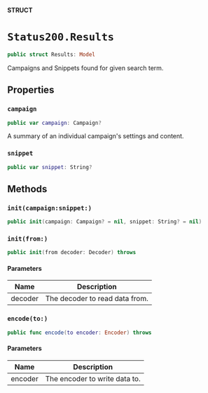 **STRUCT**

# `Status200.Results`

```swift
public struct Results: Model
```

Campaigns and Snippets found for given search term.

## Properties
### `campaign`

```swift
public var campaign: Campaign?
```

A summary of an individual campaign's settings and content.

### `snippet`

```swift
public var snippet: String?
```

## Methods
### `init(campaign:snippet:)`

```swift
public init(campaign: Campaign? = nil, snippet: String? = nil)
```

### `init(from:)`

```swift
public init(from decoder: Decoder) throws
```

#### Parameters

| Name | Description |
| ---- | ----------- |
| decoder | The decoder to read data from. |

### `encode(to:)`

```swift
public func encode(to encoder: Encoder) throws
```

#### Parameters

| Name | Description |
| ---- | ----------- |
| encoder | The encoder to write data to. |
